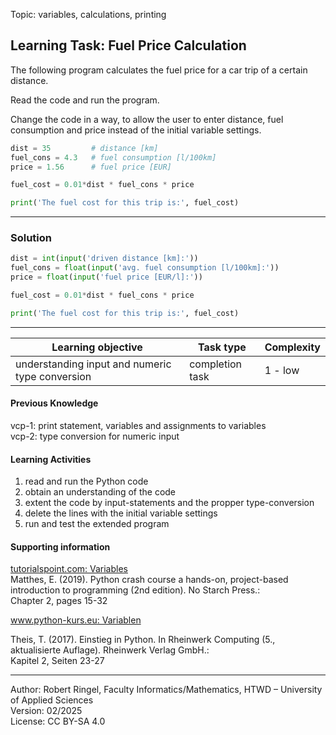 Topic: variables, calculations, printing  

## Learning Task: Fuel Price Calculation

The following program calculates the fuel price for a car trip of a certain distance.  

Read the code and run the program.

Change the code in a way, to allow the user to enter distance, fuel consumption and price instead of the initial variable settings.


``` python
dist = 35         # distance [km]
fuel_cons = 4.3   # fuel consumption [l/100km]
price = 1.56      # fuel price [EUR]

fuel_cost = 0.01*dist * fuel_cons * price

print('The fuel cost for this trip is:', fuel_cost)
```

---------------------------------------

### Solution

``` python
dist = int(input('driven distance [km]:'))
fuel_cons = float(input('avg. fuel consumption [l/100km]:'))
price = float(input('fuel price [EUR/l]:'))

fuel_cost = 0.01*dist * fuel_cons * price

print('The fuel cost for this trip is:', fuel_cost)
```

---------------------------------------

| **Learning objective**                         | **Task type**   | **Complexity** |
| ---------------------------------------------- | --------------- | -------------- |
| understanding input and numeric type conversion | completion task | 1 - low  |

#### Previous Knowledge

vcp-1: print statement, variables and assignments to variables  
vcp-2: type conversion for numeric input  
  
#### Learning Activities

1) read and run the Python code
2) obtain an understanding of the code
3) extent the code by input-statements and the propper type-conversion
4) delete the lines with the initial variable settings
5) run and test the extended program

#### Supporting information

[tutorialspoint.com: Variables](https://www.tutorialspoint.com/python/python_variables.htm)  
Matthes, E. (2019). Python crash course a hands-on, project-based introduction to programming (2nd edition). No Starch Press.:  
Chapter 2, pages 15-32

[www.python-kurs.eu: Variablen](https://www.python-kurs.eu/python3_variablen.php)  

Theis, T. (2017). Einstieg in Python. In Rheinwerk Computing (5., aktualisierte Auflage). Rheinwerk Verlag GmbH.:  
Kapitel 2, Seiten 23-27

---------------------------------------

Author: Robert Ringel, Faculty Informatics/Mathematics, HTWD – University of Applied Sciences  
Version: 02/2025  
License: CC BY-SA 4.0
